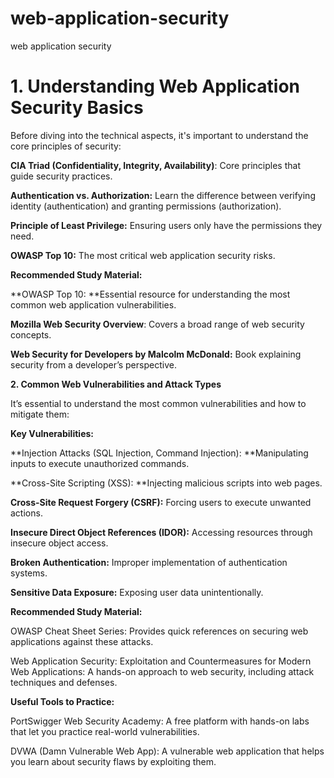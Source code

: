 # web-application-security
web application security

# 1. Understanding Web Application Security Basics

Before diving into the technical aspects, it's important to understand the core principles of security:

**CIA Triad (Confidentiality, Integrity, Availability)**: Core principles that guide security practices.

**Authentication vs. Authorization:** Learn the difference between verifying identity (authentication) and granting permissions (authorization).

**Principle of Least Privilege:** Ensuring users only have the permissions they need.

**OWASP Top 10:** The most critical web application security risks.

**Recommended Study Material:**

**OWASP Top 10: **Essential resource for understanding the most common web application vulnerabilities.

**Mozilla Web Security Overview**: Covers a broad range of web security concepts.

**Web Security for Developers by Malcolm McDonald:** Book explaining security from a developer’s perspective.

**2. Common Web Vulnerabilities and Attack Types**

It’s essential to understand the most common vulnerabilities and how to mitigate them:

**Key Vulnerabilities:**

**Injection Attacks (SQL Injection, Command Injection): **Manipulating inputs to execute unauthorized commands.

**Cross-Site Scripting (XSS): **Injecting malicious scripts into web pages.

**Cross-Site Request Forgery (CSRF):** Forcing users to execute unwanted actions.

**Insecure Direct Object References (IDOR):** Accessing resources through insecure object access.

**Broken Authentication:** Improper implementation of authentication systems.

**Sensitive Data Exposure:** Exposing user data unintentionally.

**Recommended Study Material:**

OWASP Cheat Sheet Series: Provides quick references on securing web applications against these attacks.

Web Application Security: Exploitation and Countermeasures for Modern Web Applications: A hands-on approach to web security, including attack techniques and defenses.

**Useful Tools to Practice:**

PortSwigger Web Security Academy: A free platform with hands-on labs that let you practice real-world vulnerabilities.

DVWA (Damn Vulnerable Web App): A vulnerable web application that helps you learn about security flaws by exploiting them.

